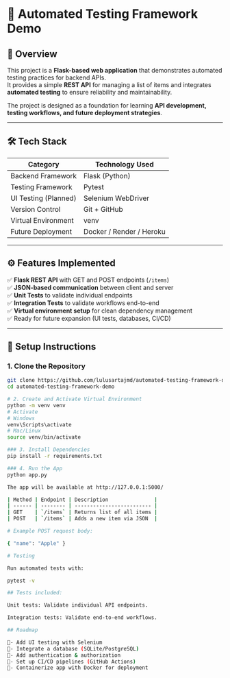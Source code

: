 # 🧪 Automated Testing Framework Demo

## 📌 Overview
This project is a **Flask-based web application** that demonstrates automated testing practices for backend APIs.  
It provides a simple **REST API** for managing a list of items and integrates **automated testing** to ensure reliability and maintainability.

The project is designed as a foundation for learning **API development, testing workflows, and future deployment strategies**.

---

## 🛠️ Tech Stack
| Category            | Technology Used          |
|---------------------|-------------------------|
| Backend Framework   | Flask (Python)          |
| Testing Framework   | Pytest                  |
| UI Testing (Planned)| Selenium WebDriver      |
| Version Control     | Git + GitHub            |
| Virtual Environment | venv                    |
| Future Deployment   | Docker / Render / Heroku|

---

## ⚙️ Features Implemented
✅ **Flask REST API** with GET and POST endpoints (`/items`)  
✅ **JSON-based communication** between client and server  
✅ **Unit Tests** to validate individual endpoints  
✅ **Integration Tests** to validate workflows end-to-end  
✅ **Virtual environment setup** for clean dependency management  
✅ Ready for future expansion (UI tests, databases, CI/CD)

---

## 🚀 Setup Instructions

### 1. Clone the Repository
```bash
git clone https://github.com/lulusartajmd/automated-testing-framework-demo.git
cd automated-testing-framework-demo

# 2. Create and Activate Virtual Environment
python -m venv venv
# Activate
# Windows
venv\Scripts\activate
# Mac/Linux
source venv/bin/activate

### 3. Install Dependencies
pip install -r requirements.txt

### 4. Run the App
python app.py

The app will be available at http://127.0.0.1:5000/

| Method | Endpoint | Description               |
| ------ | -------- | ------------------------- |
| GET    | `/items` | Returns list of all items |
| POST   | `/items` | Adds a new item via JSON  |

# Example POST request body:

{ "name": "Apple" }

# Testing

Run automated tests with:

pytest -v

## Tests included:

Unit tests: Validate individual API endpoints.

Integration tests: Validate end-to-end workflows.

## Roadmap

🔹- Add UI testing with Selenium
🔹- Integrate a database (SQLite/PostgreSQL)
🔹- Add authentication & authorization
🔹- Set up CI/CD pipelines (GitHub Actions)
🔹- Containerize app with Docker for deployment
